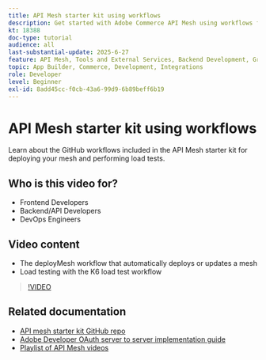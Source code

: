 ```yaml
---
title: API Mesh starter kit using workflows
description: Get started with Adobe Commerce API Mesh using workflows for deploying your mesh and load tests.
kt: 18388
doc-type: tutorial
audience: all
last-substantial-update: 2025-6-27
feature: API Mesh, Tools and External Services, Backend Development, GraphQL, Storefront
topic: App Builder, Commerce, Development, Integrations
role: Developer
level: Beginner
exl-id: 8add45cc-f0cb-43a6-99d9-6b89beff6b19
---
```

# API Mesh starter kit using workflows

Learn about the GitHub workflows included in the API Mesh starter kit for deploying your mesh and performing load tests.

## Who is this video for?

* Frontend Developers
* Backend/API Developers
* DevOps Engineers

## Video content

* The deployMesh workflow that automatically deploys or updates a mesh 
* Load testing with the K6 load test workflow

>[!VIDEO](https://video.tv.adobe.com/v/3464524?learn=on&enablevpops)

## Related documentation

* [API mesh starter kit GitHub repo](https://github.com/adobe-commerce/api-mesh-starter-kit)
* [Adobe Developer OAuth server to server implementation guide](https://developer.adobe.com/developer-console/docs/guides/authentication/ServerToServerAuthentication/implementation)
* [Playlist of API Mesh videos](https://experienceleague.adobe.com/en/playlists/commerce-get-started-app-builder-and-api-mesh)
